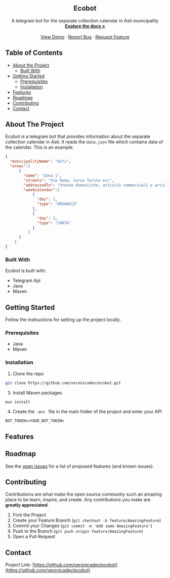 <p align="center">
</p>
<h2 align="center"> Ecobot</h2>
  <p align="center">
    A telegram bot for the separate collection calendar in Asti municipality
    <br />
    <a href="https://github.com/veronicadev/ecobot"><strong>Explore the docs »</strong></a>
    <br />
    <br />
    <a href="https://github.com/veronicadev/ecobot" target="_blank">View Demo</a>
    ·
    <a href="https://github.com/veronicadev/ecobot/issues">Report Bug</a>
    ·
    <a href="https://github.com/veronicadev/ecobot/issues">Request Feature</a>
  </p>


<!-- TABLE OF CONTENTS -->
## Table of Contents

* [About the Project](#about-the-project)
  * [Built With](#built-with)
* [Getting Started](#getting-started)
  * [Prerequisites](#prerequisites)
  * [Installation](#installation)
* [Features](#features)
* [Roadmap](#roadmap)
* [Contributing](#contributing)
* [Contact](#contact)

 
## About The Project
Ecobot is a telegram bot that provides information about the separate collection calendar in Asti. It reads the ```data.json``` file which contains data of the calendar. This is an example:
```json
{
  "municipalityName": "Asti",
  "areas":[
      {
        "name": "Zona 1",
        "streets": "Via Roma, Corso Torino ecc",
        "addressedTo": "Utenze domestiche, attività commerciali e artigiane, uffici",
        "weekCalendar":[
            {
              "day": 1,
              "type": "ORGANICO"
            },
            {
              "day": 2,
              "type": "CARTA"
            }
          ]
      }
    ]
}
```

### Built With
Ecobot is built with:
* Telegram Api
* Java
* Maven

## Getting Started

Follow the instructions for setting up the project locally.

### Prerequisites
* Java
* Maven

### Installation

1. Clone the repo
```sh
git clone https://github.com/veronicadev/ecobot.git
```
3. Install Maven packages
```sh
mvn install
```
4. Create the ```.env ``` file in the main folder of the project and enter your API
```.env
BOT_TOKEN=<YOUR_BOT_TOKEN>

```


## Features

## Roadmap

See the [open issues](https://github.com/veronicadev/ecobot/issues) for a list of proposed features (and known issues).



## Contributing

Contributions are what make the open source community such an amazing place to be learn, inspire, and create. Any contributions you make are **greatly appreciated**.

1. Fork the Project
2. Create your Feature Branch (`git checkout -b feature/AmazingFeature`)
3. Commit your Changes (`git commit -m 'Add some AmazingFeature'`)
4. Push to the Branch (`git push origin feature/AmazingFeature`)
5. Open a Pull Request


## Contact

Project Link: [https://github.com/veronicadev/ecobot](https://github.com/veronicadev/ecobot)

